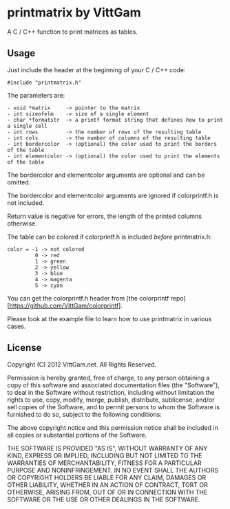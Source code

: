 # printmatrix by VittGam

A C / C++ function to print matrices as tables.

## Usage

Just include the header at the beginning of your C / C++ code:

    #include "printmatrix.h"

The parameters are:

    - void *matrix     -> pointer to the matrix
    - int sizeofelm    -> size of a single element
    - char *formatstr  -> a printf format string that defines how to print a single cell
    - int rows         -> the number of rows of the resulting table
    - int cols         -> the number of columns of the resulting table
    - int bordercolor  -> (optional) the color used to print the borders of the table
    - int elementcolor -> (optional) the color used to print the elements of the table

The bordercolor and elementcolor arguments are optional and can be omitted.

The bordercolor and elementcolor arguments are ignored if colorprintf.h is not included.

Return value is negative for errors, the length of the printed columns otherwise.

The table can be colored if colorprintf.h is included _before_ printmatrix.h:

    color = -1 -> not colored
             0 -> red
             1 -> green
             2 -> yellow
             3 -> blue
             4 -> magenta
             5 -> cyan

You can get the colorprintf.h header from [the colorprintf repo][https://github.com/VittGam/colorprintf].

Please look at the example file to learn how to use printmatrix in various cases.

## License

Copyright (C) 2012 VittGam.net. All Rights Reserved.

Permission is hereby granted, free of charge, to any person obtaining a copy of this software and associated documentation files (the "Software"), to deal in the Software without restriction, including without limitation the rights to use, copy, modify, merge, publish, distribute, sublicense, and/or sell copies of the Software, and to permit persons to whom the Software is furnished to do so, subject to the following conditions:

The above copyright notice and this permission notice shall be included in all copies or substantial portions of the Software.

THE SOFTWARE IS PROVIDED "AS IS", WITHOUT WARRANTY OF ANY KIND, EXPRESS OR IMPLIED, INCLUDING BUT NOT LIMITED TO THE WARRANTIES OF MERCHANTABILITY, FITNESS FOR A PARTICULAR PURPOSE AND NONINFRINGEMENT. IN NO EVENT SHALL THE AUTHORS OR COPYRIGHT HOLDERS BE LIABLE FOR ANY CLAIM, DAMAGES OR OTHER LIABILITY, WHETHER IN AN ACTION OF CONTRACT, TORT OR OTHERWISE, ARISING FROM, OUT OF OR IN CONNECTION WITH THE SOFTWARE OR THE USE OR OTHER DEALINGS IN THE SOFTWARE.

